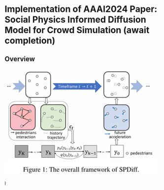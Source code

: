 # Implementation of AAAI2024 Paper: Social Physics Informed Diffusion Model for Crowd Simulation (await completion)

## Overview
![model framework](assets/framework.png "Model Architecture")

I
